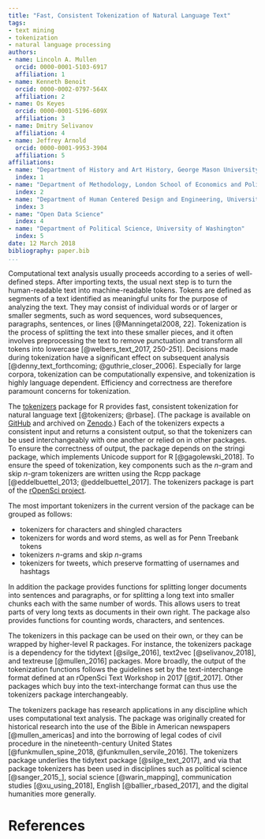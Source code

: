 ```yaml
---
title: "Fast, Consistent Tokenization of Natural Language Text"
tags:
- text mining
- tokenization
- natural language processing
authors:
- name: Lincoln A. Mullen
  orcid: 0000-0001-5103-6917
  affiliation: 1
- name: Kenneth Benoit
  orcid: 0000-0002-0797-564X
  affiliation: 2
- name: Os Keyes
  orcid: 0000-0001-5196-609X
  affiliation: 3
- name: Dmitry Selivanov
  affiliation: 4
- name: Jeffrey Arnold
  orcid: 0000-0001-9953-3904
  affiliation: 5
affiliations: 
- name: "Department of History and Art History, George Mason University"
  index: 1
- name: "Department of Methodology, London School of Economics and Political Science"
  index: 2
- name: "Department of Human Centered Design and Engineering, University of Washington"
  index: 3
- name: "Open Data Science"
  index: 4
- name: "Department of Political Science, University of Washington"
  index: 5
date: 12 March 2018
bibliography: paper.bib
...
```


Computational text analysis usually proceeds according to a series of 
well-defined steps. After importing texts, the usual next step is to turn the 
human-readable text into machine-readable tokens. Tokens are defined as 
segments of a text identified as meaningful units for the purpose of analyzing 
the text. They may consist of individual words or of larger or smaller 
segments, such as word sequences, word subsequences, paragraphs, sentences, or 
lines [@Manningetal2008, 22]. Tokenization is the process of splitting the text 
into these smaller pieces, and it often involves preprocessing the text to 
remove punctuation and transform all tokens into lowercase [@welbers_text_2017, 
250-251]. Decisions made during tokenization have a significant effect on 
subsequent analysis [@denny_text_forthcoming; @guthrie_closer_2006]. Especially 
for large corpora, tokenization can be computationally expensive, and 
tokenization is highly language dependent.  Efficiency and correctness are 
therefore paramount concerns for tokenization.

The [tokenizers](https://docs.ropensci.org/tokenizers/index.html) package for 
R provides fast, consistent tokenization for natural language text 
[@tokenizers; @rbase]. (The package is available on 
[GitHub](https://github.com/ropensci/tokenizers) and archived on 
[Zenodo](https://doi.org/10.5281/zenodo.1205017).) Each of the tokenizers 
expects a consistent input and returns a consistent output, so that the 
tokenizers can be used interchangeably with one another or relied on in other 
packages. To ensure the correctness of output, the package depends on the 
stringi package, which implements Unicode support for R [@gagolewski_2018]. 
To ensure the speed of tokenization, key components such as the _n_-gram and 
skip _n_-gram tokenizers are written using the Rcpp package 
[@eddelbuettel_2013; @eddelbuettel_2017]. The tokenizers package is part of 
the [rOpenSci project](https://ropensci.org/).

The most important tokenizers in the current version of the package can be 
grouped as follows:

- tokenizers for characters and shingled characters
- tokenizers for words and word stems, as well as for Penn Treebank tokens 
- tokenizers _n_-grams and skip _n_-grams
- tokenizers for tweets, which preserve formatting of usernames and hashtags

In addition the package provides functions for splitting longer documents into 
sentences and paragraphs, or for splitting a long text into smaller chunks each 
with the same number of words. This allows users to treat parts of very long 
texts as documents in their own right. The package also provides functions for 
counting words, characters, and sentences.

The tokenizers in this package can be used on their own, or they can be wrapped 
by higher-level R packages. For instance, the tokenizers package is a 
dependency for the tidytext [@silge_2016], text2vec [@selivanov_2018], 
and textreuse [@mullen_2016] packages. More broadly, the output of the 
tokenization functions follows the guidelines set by the text-interchange 
format  defined at an rOpenSci Text Workshop in 2017 [@tif_2017]. Other 
packages which buy into the text-interchange format can thus use the 
tokenizers package interchangeably.

The tokenizers package has research applications in any discipline which 
uses computational text analysis. The package was originally created for  
historical research into the use of the Bible in American newspapers 
[@mullen_americas] and into the borrowing of legal codes of civil procedure in 
the nineteenth-century United States [@funkmullen_spine_2018, 
@funkmullen_servile_2016]. The tokenizers package underlies the tidytext 
package [@silge_text_2017], and via that package tokenizers has been used 
in disciplines such as political science [@sanger_2015_], social science 
[@warin_mapping], communication studies [@xu_using_2018], English 
[@ballier_rbased_2017], and the digital humanities more generally.

# References

